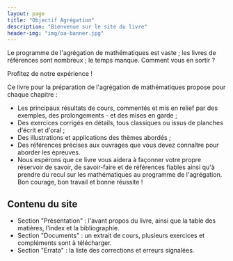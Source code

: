 ```yaml
---
layout: page
title: "Objectif Agrégation"
description: "Bienvenue sur le site du livre"
header-img: "img/oa-banner.jpg"
---
```


Le programme de l'agrégation de mathématiques est vaste ; les livres de références sont nombreux ; le temps manque. Comment vous en sortir ?

Profitez de notre expérience !

Ce livre pour la préparation de l'agrégation de mathématiques propose pour chaque chapitre :

* Les principaux résultats de cours, commentés et mis en relief par des exemples, des prolongements - et des mises en garde ;
* Des exercices corrigés en détails, tous classiques ou issus de planches d'écrit et d'oral ;
* Des illustrations et applications des thèmes abordés ;
* Des références précises aux ouvrages que vous devez connaître pour aborder les épreuves.
* Nous espérons que ce livre vous aidera à façonner votre propre réservoir de savoir, de savoir-faire et de références fiables ainsi qu'à prendre du recul sur les mathématiques au programme de l'agrégation. Bon courage, bon travail et bonne réussite !

Contenu du site
--------------

* Section "Présentation" : l'avant propos du livre, ainsi que la table des matières, l'index et la bibliographie.
* Section "Documents" : un extrait de cours, plusieurs exercices et compléments sont à télécharger.
* Section "Errata" : la liste des corrections et erreurs signalées.
